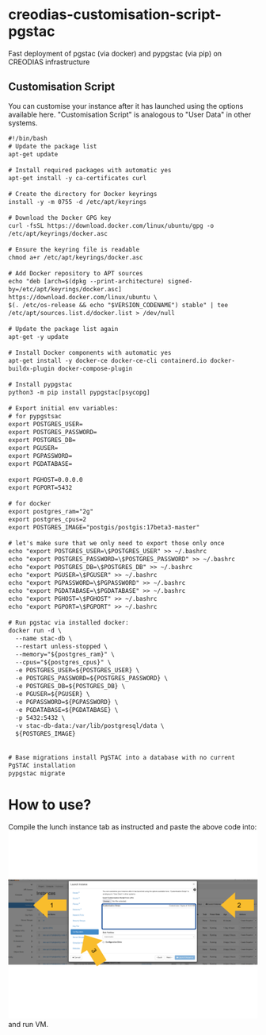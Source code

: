 # creodias-customisation-script-pgstac
Fast deployment of pgstac (via docker) and pypgstac (via pip) on CREODIAS infrastructure

## Customisation Script
You can customise your instance after it has launched using the options available here. "Customisation Script" is analogous to "User Data" in other systems.

```console
#!/bin/bash
# Update the package list
apt-get update

# Install required packages with automatic yes
apt-get install -y ca-certificates curl

# Create the directory for Docker keyrings
install -y -m 0755 -d /etc/apt/keyrings

# Download the Docker GPG key
curl -fsSL https://download.docker.com/linux/ubuntu/gpg -o /etc/apt/keyrings/docker.asc

# Ensure the keyring file is readable
chmod a+r /etc/apt/keyrings/docker.asc

# Add Docker repository to APT sources
echo "deb [arch=$(dpkg --print-architecture) signed-by=/etc/apt/keyrings/docker.asc] https://download.docker.com/linux/ubuntu \
$(. /etc/os-release && echo "$VERSION_CODENAME") stable" | tee /etc/apt/sources.list.d/docker.list > /dev/null

# Update the package list again
apt-get -y update

# Install Docker components with automatic yes
apt-get install -y docker-ce docker-ce-cli containerd.io docker-buildx-plugin docker-compose-plugin

# Install pypgstac
python3 -m pip install pypgstac[psycopg]

# Export initial env variables:
# for pypgstsac
export POSTGRES_USER=
export POSTGRES_PASSWORD=
export POSTGRES_DB=
export PGUSER=
export PGPASSWORD=
export PGDATABASE=

export PGHOST=0.0.0.0
export PGPORT=5432

# for docker
export postgres_ram="2g"
export postgres_cpus=2
export POSTGRES_IMAGE="postgis/postgis:17beta3-master"

# let's make sure that we only need to export those only once
echo "export POSTGRES_USER=\$POSTGRES_USER" >> ~/.bashrc
echo "export POSTGRES_PASSWORD=\$POSTGRES_PASSWORD" >> ~/.bashrc
echo "export POSTGRES_DB=\$POSTGRES_DB" >> ~/.bashrc
echo "export PGUSER=\$PGUSER" >> ~/.bashrc
echo "export PGPASSWORD=\$PGPASSWORD" >> ~/.bashrc
echo "export PGDATABASE=\$PGDATABASE" >> ~/.bashrc
echo "export PGHOST=\$PGHOST" >> ~/.bashrc
echo "export PGPORT=\$PGPORT" >> ~/.bashrc

# Run pgstac via installed docker:
docker run -d \
  --name stac-db \
  --restart unless-stopped \
  --memory="${postgres_ram}" \
  --cpus="${postgres_cpus}" \
  -e POSTGRES_USER=${POSTGRES_USER} \
  -e POSTGRES_PASSWORD=${POSTGRES_PASSWORD} \
  -e POSTGRES_DB=${POSTGRES_DB} \
  -e PGUSER=${PGUSER} \
  -e PGPASSWORD=${PGPASSWORD} \
  -e PGDATABASE=${PGDATABASE} \
  -p 5432:5432 \
  -v stac-db-data:/var/lib/postgresql/data \
  ${POSTGRES_IMAGE}


# Base migrations install PgSTAC into a database with no current PgSTAC installation
pypgstac migrate
```
# How to use?
Compile the lunch instance tab as instructed and paste the above code into:
![Logo](graph_.png)
and run VM.